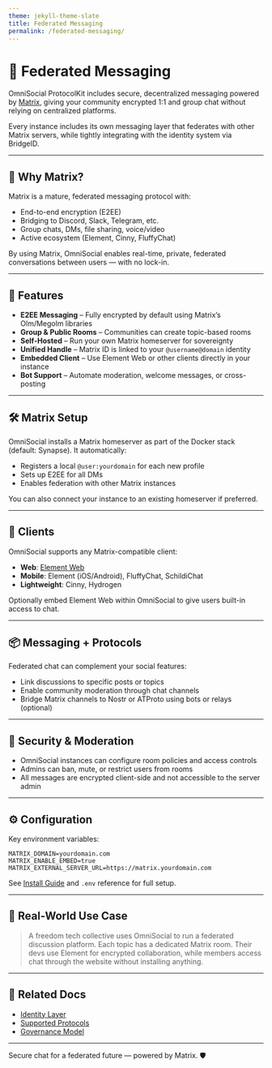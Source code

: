 ```yaml
---
theme: jekyll-theme-slate
title: Federated Messaging
permalink: /federated-messaging/
---
```


# 💬 Federated Messaging

OmniSocial ProtocolKit includes secure, decentralized messaging powered by [Matrix](https://matrix.org), giving your community encrypted 1:1 and group chat without relying on centralized platforms.

Every instance includes its own messaging layer that federates with other Matrix servers, while tightly integrating with the identity system via BridgeID.

---

## 🧩 Why Matrix?

Matrix is a mature, federated messaging protocol with:
- End-to-end encryption (E2EE)
- Bridging to Discord, Slack, Telegram, etc.
- Group chats, DMs, file sharing, voice/video
- Active ecosystem (Element, Cinny, FluffyChat)

By using Matrix, OmniSocial enables real-time, private, federated conversations between users — with no lock-in.

---

## 🧪 Features

- **E2EE Messaging** – Fully encrypted by default using Matrix’s Olm/Megolm libraries
- **Group & Public Rooms** – Communities can create topic-based rooms
- **Self-Hosted** – Run your own Matrix homeserver for sovereignty
- **Unified Handle** – Matrix ID is linked to your `@username@domain` identity
- **Embedded Client** – Use Element Web or other clients directly in your instance
- **Bot Support** – Automate moderation, welcome messages, or cross-posting

---

## 🛠️ Matrix Setup

OmniSocial installs a Matrix homeserver as part of the Docker stack (default: Synapse). It automatically:
- Registers a local `@user:yourdomain` for each new profile
- Sets up E2EE for all DMs
- Enables federation with other Matrix instances

You can also connect your instance to an existing homeserver if preferred.

---

## 📱 Clients

OmniSocial supports any Matrix-compatible client:

- **Web**: [Element Web](https://app.element.io)
- **Mobile**: Element (iOS/Android), FluffyChat, SchildiChat
- **Lightweight**: Cinny, Hydrogen

Optionally embed Element Web within OmniSocial to give users built-in access to chat.

---

## 📦 Messaging + Protocols

Federated chat can complement your social features:

- Link discussions to specific posts or topics
- Enable community moderation through chat channels
- Bridge Matrix channels to Nostr or ATProto using bots or relays (optional)

---

## 🔐 Security & Moderation

- OmniSocial instances can configure room policies and access controls
- Admins can ban, mute, or restrict users from rooms
- All messages are encrypted client-side and not accessible to the server admin

---

## ⚙️ Configuration

Key environment variables:
```dotenv
MATRIX_DOMAIN=yourdomain.com
MATRIX_ENABLE_EMBED=true
MATRIX_EXTERNAL_SERVER_URL=https://matrix.yourdomain.com
```

See [Install Guide](./installation-guide/) and `.env` reference for full setup.

---

## 🤝 Real-World Use Case

> A freedom tech collective uses OmniSocial to run a federated discussion platform. Each topic has a dedicated Matrix room. Their devs use Element for encrypted collaboration, while members access chat through the website without installing anything.

---

## 🔗 Related Docs
- [Identity Layer](./identity-layer/)
- [Supported Protocols](./supported-protocols/)
- [Governance Model](./governance-model/)

---

Secure chat for a federated future — powered by Matrix. 🛡️
